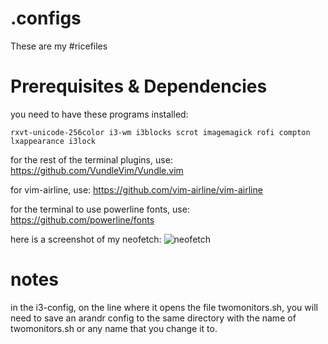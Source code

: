 # .configs
These are my #ricefiles

# Prerequisites & Dependencies
you need to have these programs installed:

``` 
rxvt-unicode-256color i3-wm i3blocks scrot imagemagick rofi compton lxappearance i3lock
```
for the rest of the terminal plugins, use: 
https://github.com/VundleVim/Vundle.vim

for vim-airline, use:
https://github.com/vim-airline/vim-airline

for the terminal to use powerline fonts, use: 
https://github.com/powerline/fonts

here is a screenshot of my neofetch:
![neofetch](https://cloud.githubusercontent.com/assets/7982111/19371120/2fbe4c8a-9176-11e6-8924-86c8ea493390.png)



# notes
in the i3-config, on the line where it opens the file twomonitors.sh, you will need to save an arandr config to the same directory with the name of twomonitors.sh or any name that you change it to.
